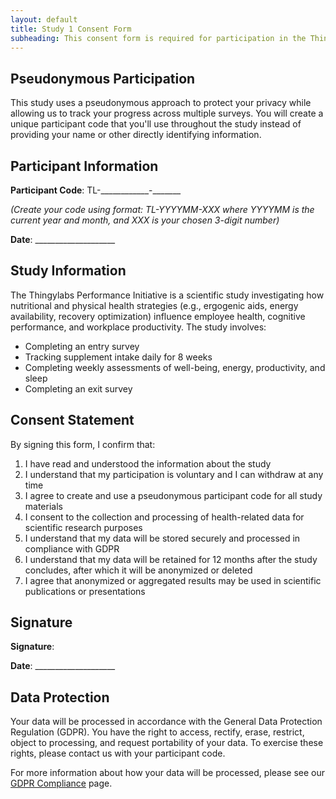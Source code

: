 ```yaml
---
layout: default
title: Study 1 Consent Form
subheading: This consent form is required for participation in the Thingylabs Performance Initiative study, which investigates how nutritional and physical health strategies influence employee well-being, cognitive performance, and workplace productivity.
---
```


<!-- docs/s1-consent-form.md -->
## Pseudonymous Participation
This study uses a pseudonymous approach to protect your privacy while allowing us to track your progress across multiple surveys. You will create a unique participant code that you'll use throughout the study instead of providing your name or other directly identifying information.

## Participant Information
<div class="print-options">
  <p><strong>Participant Code</strong>: <span class="write-in">TL-____________-_______</span></p>
  <p><em>(Create your code using format: TL-YYYYMM-XXX where YYYYMM is the current year and month, and XXX is your chosen 3-digit number)</em></p>
  <p><strong>Date</strong>: <span class="write-in">____________________</span></p>
</div>

## Study Information
The Thingylabs Performance Initiative is a scientific study investigating how nutritional and physical health strategies (e.g., ergogenic aids, energy availability, recovery optimization) influence employee health, cognitive performance, and workplace productivity. The study involves:

- Completing an entry survey
- Tracking supplement intake daily for 8 weeks
- Completing weekly assessments of well-being, energy, productivity, and sleep
- Completing an exit survey

## Consent Statement
By signing this form, I confirm that:

1. I have read and understood the information about the study
2. I understand that my participation is voluntary and I can withdraw at any time
3. I agree to create and use a pseudonymous participant code for all study materials
4. I consent to the collection and processing of health-related data for scientific research purposes
5. I understand that my data will be stored securely and processed in compliance with GDPR
6. I understand that my data will be retained for 12 months after the study concludes, after which it will be anonymized or deleted
7. I agree that anonymized or aggregated results may be used in scientific publications or presentations

## Signature
<div class="print-options">
  <p><strong>Signature</strong>: <span class="write-in-line"></span></p>
  <p><strong>Date</strong>: <span class="write-in">____________________</span></p>
</div>

## Data Protection
Your data will be processed in accordance with the General Data Protection Regulation (GDPR). You have the right to access, rectify, erase, restrict, object to processing, and request portability of your data. To exercise these rights, please contact us with your participant code.

For more information about how your data will be processed, please see our [GDPR Compliance](/thingylabs-performance-initiative/gdpr-compliance) page.
